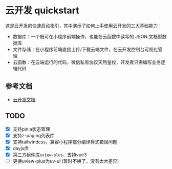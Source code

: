 # 云开发 quickstart

这是云开发的快速启动指引，其中演示了如何上手使用云开发的三大基础能力：

- 数据库：一个既可在小程序前端操作，也能在云函数中读写的 JSON 文档型数据库
- 文件存储：在小程序前端直接上传/下载云端文件，在云开发控制台可视化管理
- 云函数：在云端运行的代码，微信私有协议天然鉴权，开发者只需编写业务逻辑代码

## 参考文档

- [云开发文档](https://developers.weixin.qq.com/miniprogram/dev/wxcloud/basis/getting-started.html)

## TODO

- [x] 支持pinia状态管理
- [x] 支持z-paging列表库
- [x] 支持tailwindcss，兼容小程序部分编译样式错误问题
- [x] dayjs库
- [x] 第三方组件库`uview-plus`，支持vue3
- [ ] 更换uview-plus为uv-ui (暂时不换了，没有太大差异)